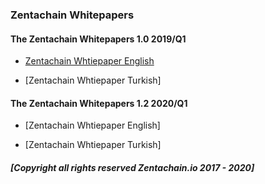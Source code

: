 ### Zentachain Whitepapers

#### The Zentachain Whitepapers 1.0 2019/Q1

* [Zentachain Whtiepaper English](https://zentachain.io/documents/Zentachain-Whitepaper.pdf)

* [Zentachain Whtiepaper Turkish]


#### The Zentachain Whitepapers 1.2 2020/Q1

* [Zentachain Whtiepaper English]

* [Zentachain Whtiepaper Turkish]

##### *[Copyright all rights reserved Zentachain.io 2017 - 2020]*
